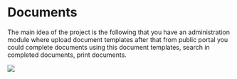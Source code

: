 Documents
=========
<p>
The main idea of the project is the following that you have an administration module where upload document templates after that from public portal you could complete documents using this document templates, search in completed documents, print documents.
</p>
<img src="http://i.imgur.com/QXdXWhf.png?1">


